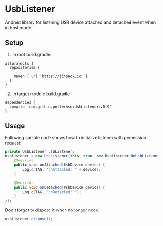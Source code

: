 # UsbListener
Android library for listening USB device attached and detached event when in host mode.


## Setup
1.  In root build.gradle:
  ```
  allprojects {
    repositories {
      ...
      maven { url 'https://jitpack.io' }
    }
  }
  ````

2.  In target module build.gradle
  ```
  dependencies {
    compile 'com.github.potterhsu:UsbListener:v0.9'
  }
  ```

## Usage
Following sample code shows how to initialize listener with permission request:
```java
private UsbListener usbListener;
usbListener = new UsbListener(this, true, new UsbListener.OnUsbListener() {
    @Override
    public void onAttached(UsbDevice device) {
        Log.d(TAG, "onAttached: " + device);
    }

    @Override
    public void onDetached(UsbDevice device) {
        Log.d(TAG, "onDetached: ");
    }
});
```

Don't forget to dispose it when no longer need:
```java
usbListener.dispose();
```
